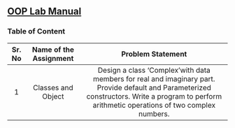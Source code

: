 ## [OOP Lab Manual](https://github.com/parthsali/SE_Labs/blob/master/OOP/OOP%20Lab%20Manual.pdf)

### Table of Content
| Sr. No | Name of the Assignment | Problem Statement |
| :---: | :---: | :---:|
| 1 | Classes and Object | Design a class ‘Complex’with data members for real and imaginary part. Provide default and Parameterized constructors. Write a program to perform arithmetic operations of two complex numbers. |
